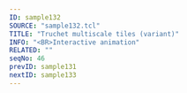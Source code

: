 ```yaml
---
ID: sample132
SOURCE: "sample132.tcl"
TITLE: "Truchet multiscale tiles (variant)"
INFO: "<BR>Interactive animation"
RELATED: ""
seqNo: 46
prevID: sample131
nextID: sample133
---
```

